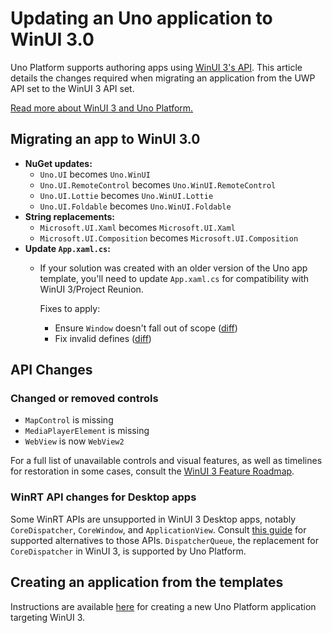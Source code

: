 # Updating an Uno application to WinUI 3.0

Uno Platform supports authoring apps using [WinUI 3's API](uwp-vs-winui3.md). This article details the changes required when migrating an application from the UWP API set to the WinUI 3 API set.

[Read more about WinUI 3 and Uno Platform.](uwp-vs-winui3.md)

## Migrating an app to WinUI 3.0

- **NuGet updates:**
    - `Uno.UI` becomes `Uno.WinUI`
    - `Uno.UI.RemoteControl` becomes `Uno.WinUI.RemoteControl`
    - `Uno.UI.Lottie` becomes `Uno.WinUI.Lottie`
    - `Uno.UI.Foldable` becomes `Uno.WinUI.Foldable`
- **String replacements:**
    - `Microsoft.UI.Xaml` becomes `Microsoft.UI.Xaml`
    - `Microsoft.UI.Composition` becomes `Microsoft.UI.Composition`
- **Update `App.xaml.cs`:**
    - If your solution was created with an older version of the Uno app template, you'll need to update `App.xaml.cs` for compatibility with WinUI 3/Project Reunion.

        Fixes to apply:
        - Ensure `Window` doesn't fall out of scope ([diff](https://github.com/unoplatform/uno/commit/0d5418dada17561f857cf13750762468b77dfbf0))
        - Fix invalid defines ([diff](https://github.com/unoplatform/uno/commit/a4c3d3f5ec65071041a7b93f64d7175fbde189ac))

## API Changes

### Changed or removed controls

- `MapControl` is missing
- `MediaPlayerElement` is missing
- `WebView` is now `WebView2`

For a full list of unavailable controls and visual features, as well as timelines for restoration in some cases, consult the [WinUI 3 Feature Roadmap](https://github.com/microsoft/microsoft-ui-xaml/blob/master/docs/roadmap.md#winui-30-feature-roadmap).

### WinRT API changes for Desktop apps

Some WinRT APIs are unsupported in WinUI 3 Desktop apps, notably `CoreDispatcher`, `CoreWindow`, and `ApplicationView`. Consult [this guide](https://github.com/microsoft/microsoft-ui-xaml/blob/master/docs/winrt-apis-for-desktop.md) for supported alternatives to those APIs. `DispatcherQueue`, the replacement for `CoreDispatcher` in WinUI 3, is supported by Uno Platform.

## Creating an application from the templates

Instructions are available [here](get-started-winui3.md) for creating a new Uno Platform application targeting WinUI 3.
